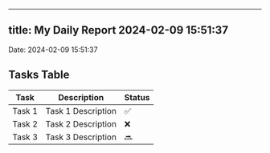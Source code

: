 
---
title: My Daily Report 2024-02-09 15:51:37
---

Date: 2024-02-09 15:51:37

## Tasks Table

| Task | Description | Status |
|------|-------------|--------|
| Task 1 | Task 1 Description | ✅ |
| Task 2 | Task 2 Description | ❌ |
| Task 3 | Task 3 Description | 🔜 |
